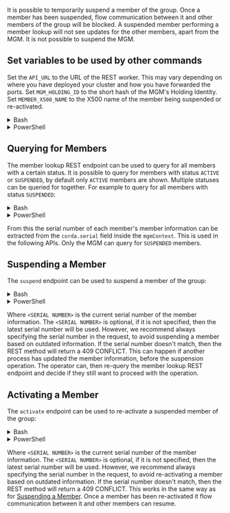 It is possible to temporarily suspend a member of the group. 
Once a member has been suspended, flow communication between it and other members of the group will be blocked.
A suspended member performing a member lookup will not see updates for the other members, apart from the MGM.
It is not possible to suspend the MGM.

## Set variables to be used by other commands

Set the `API_URL` to the URL of the REST worker.
This may vary depending on where you have deployed your cluster and how you have forwarded the ports.
Set `MGM_HOLDING_ID` to the short hash of the MGM's Holding Identity.
Set `MEMBER_X500_NAME` to the X500 name of the member being suspended or re-activated.

<details>
<summary>Bash</summary>

For example:
```
REST_HOST=localhost
REST_PORT=8888
export API_URL="https://$REST_HOST:$REST_PORT/api/v1"
export MGM_HOLDING_ID="<MGM Holding ID>"
export MEMBER_X500_NAME="<Member X500 Name>"
```

</details>
<details>
<summary>PowerShell</summary>

```PowerShell
$REST_HOST = "localhost"
$REST_PORT = 8888
$API_URL = "https://$REST_HOST`:$REST_PORT/api/v1"
$MGM_HOLDING_ID = "<MGM Holding ID>"
$MEMBER_X500_NAME = "<Member X500 Name>"
$AUTH_INFO = [Convert]::ToBase64String([Text.Encoding]::ASCII.GetBytes(("admin:admin" -f $username,$password)))
```
</details>

## Querying for Members

The member lookup REST endpoint can be used to query for all members with a certain status.
It is possible to query for members with status `ACTIVE` or `SUSPENDED`, by default only `ACTIVE` members are shown.
Multiple statuses can be queried for together.
For example to query for all members with status `SUSPENDED`:

<details>
<summary>Bash</summary>

```bash
curl --insecure -u admin:admin "$API_URL/members/$MGM_HOLDING_ID?statuses=SUSPENDED"
```

</details>

<details>
<summary>PowerShell</summary>

```powershell
Invoke-RestMethod -SkipCertificateCheck  -Headers @{Authorization=("Basic {0}" -f $AUTH_INFO)}`
   -Method Get -Uri $API_URL/members/$MGM_HOLDING_ID`?statuses=SUSPENDED
```

</details>

From this the serial number of each member's member information can be extracted from the `corda.serial` field inside the `mgmContext`.
This is used in the following APIs.
Only the MGM can query for `SUSPENDED` members.

## Suspending a Member

The `suspend` endpoint can be used to suspend a member of the group:

<details>
<summary>Bash</summary>

```bash
curl --insecure -u admin:admin -X 'POST' "$API_URL/mgm/$MGM_HOLDING_ID/suspend" -H 'Content-Type: application/json' \
 -d '{"x500Name": '\"$MEMBER_X500_NAME\"', "serialNumber": "<SERIAL NUMBER>"}'
```
</details>

<details>
<summary>PowerShell</summary>

```powershell
Invoke-RestMethod -SkipCertificateCheck  -Headers @{Authorization=("Basic {0}" -f $AUTH_INFO)}`
  -Method Post -Uri $API_URL/mgm/$MGM_HOLDING_ID/suspend -Body (ConvertTo-Json -Depth 1 @{
  x500Name = $MEMBER_X500_NAME; serialNumber = <SERIAL NUMBER>})
```
</details>

Where `<SERIAL NUMBER>` is the current serial number of the member information.
The `<SERIAL NUMBER>` is optional, if it is not specified, then the latest serial number will be used.
However, we recommend always specifying the serial number in the request, to avoid suspending a member based on outdated information.
If the serial number doesn't match, then the REST method will return a 409 CONFLICT.
This can happen if another process has updated the member information, before the suspension operation.
The operator can, then re-query the member lookup REST endpoint and decide if they still want to proceed with the operation.

## Activating a Member

The `activate` endpoint can be used to re-activate a suspended member of the group:

<details>
<summary>Bash</summary>

```bash
curl --insecure -u admin:admin -X 'POST' "$API_URL/mgm/$MGM_HOLDING_ID/activate" -H 'Content-Type: application/json' \
 -d '{"x500Name": '\"$MEMBER_X500_NAME\"', "serialNumber": "<SERIAL NUMBER>"}'
```

</details>

<details>
<summary>PowerShell</summary>

```powershell
Invoke-RestMethod -SkipCertificateCheck  -Headers @{Authorization=("Basic {0}" -f $AUTH_INFO)}`
  -Method Post -Uri $API_URL/mgm/$MGM_HOLDING_ID/activate -Body (ConvertTo-Json -Depth 1 @{
  x500Name = $MEMBER_X500_NAME; serialNumber = <SERIAL NUMBER>})
```
</details>

Where `<SERIAL NUMBER>` is the current serial number of the member information.
The `<SERIAL NUMBER>` is optional, if it is not specified, then the latest serial number will be used.
However, we recommend always specifying the serial number in the request, to avoid re-activating a member based on outdated information.
If the serial number doesn't match, then the REST method will return a 409 CONFLICT.
This works in the same way as for [Suspending a Member](#suspending-a-member).
Once a member has been re-activated it flow communication between it and other members can resume.
